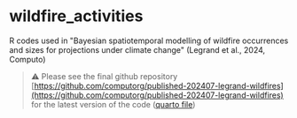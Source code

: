 # wildfire_activities
R codes used in "Bayesian spatiotemporal modelling of wildfire occurrences and sizes for projections under climate change" (Legrand et al., 2024, Computo)

> :warning: Please see the final github repository [https://github.com/computorg/published-202407-legrand-wildfires](https://github.com/computorg/published-202407-legrand-wildfires) for the latest version of the code ([quarto file](https://github.com/computorg/published-202407-legrand-wildfires/blob/main/published-202407-legrand-wildfires.qmd)) 
